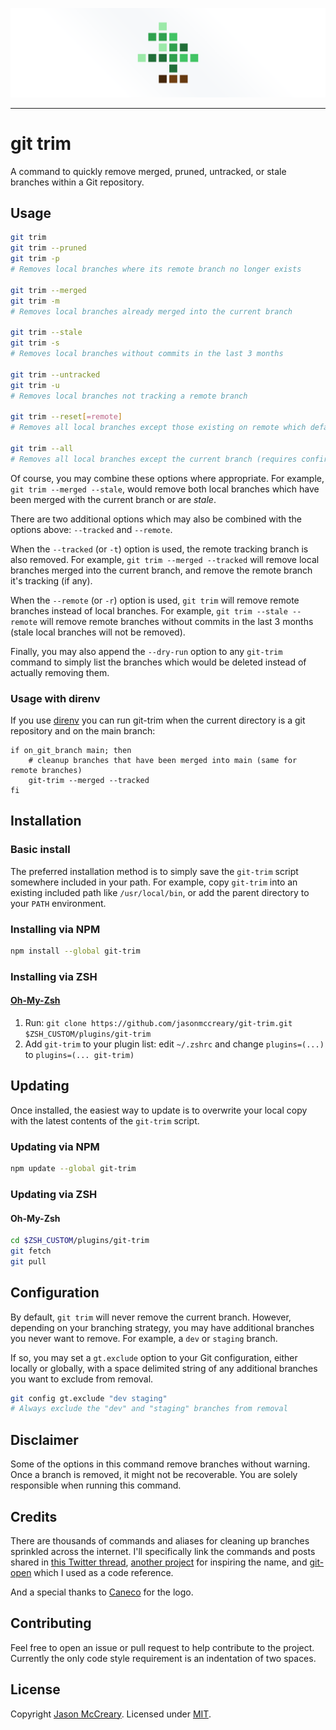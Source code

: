 <p align="center"><img src="/art/header.png" alt="git-trim header"></p>

---

# git trim
A command to quickly remove merged, pruned, untracked, or stale branches within a Git repository.

## Usage
```sh
git trim
git trim --pruned
git trim -p
# Removes local branches where its remote branch no longer exists

git trim --merged
git trim -m
# Removes local branches already merged into the current branch

git trim --stale
git trim -s
# Removes local branches without commits in the last 3 months

git trim --untracked
git trim -u
# Removes local branches not tracking a remote branch

git trim --reset[=remote]
# Removes all local branches except those existing on remote which defaults to "origin" (requires confirmation)

git trim --all
# Removes all local branches except the current branch (requires confirmation)
```

Of course, you may combine these options where appropriate. For example, `git trim --merged --stale`, would remove both local branches which have been merged with the current branch or are _stale_.

There are two additional options which may also be combined with the options above: `--tracked` and `--remote`.

When the `--tracked` (or `-t`) option is used, the remote tracking branch is also removed. For example, `git trim --merged --tracked` will remove local branches merged into the current branch, and remove the remote branch it's tracking (if any).

When the `--remote` (or `-r`) option is used, `git trim` will remove remote branches instead of local branches. For example, `git trim --stale --remote` will remove remote branches without commits in the last 3 months (stale local branches will not be removed).

Finally, you may also append the `--dry-run` option to any `git-trim` command to simply list the branches which would be deleted instead of actually removing them.

### Usage with direnv

If you use [direnv](https://github.com/direnv/direnv) you can run git-trim when the current directory is a git repository and on the main branch:

```shell
if on_git_branch main; then
    # cleanup branches that have been merged into main (same for remote branches)
    git-trim --merged --tracked
fi
```

## Installation

### Basic install
The preferred installation method is to simply save the `git-trim` script somewhere included in your path. For example, copy `git-trim` into an existing included path like `/usr/local/bin`, or add the parent directory to your `PATH` environment.

### Installing via NPM
```sh
npm install --global git-trim
```

### Installing via ZSH

#### [Oh-My-Zsh](http://ohmyz.sh/)

1. Run: `git clone https://github.com/jasonmccreary/git-trim.git $ZSH_CUSTOM/plugins/git-trim`
2. Add `git-trim` to your plugin list: edit `~/.zshrc` and change
   `plugins=(...)` to `plugins=(... git-trim)`

## Updating
Once installed, the easiest way to update is to overwrite your local copy with the latest contents of the `git-trim` script.

### Updating via NPM
```sh
npm update --global git-trim
```

### Updating via ZSH

#### Oh-My-Zsh
```sh
cd $ZSH_CUSTOM/plugins/git-trim
git fetch
git pull
```

## Configuration
By default, `git trim` will never remove the current branch. However, depending on your branching strategy, you may have additional branches you never want to remove. For example, a `dev` or `staging` branch.

If so, you may set a `gt.exclude` option to your Git configuration, either locally or globally, with a space delimited string of any additional branches you want to exclude from removal.

```sh
git config gt.exclude "dev staging"
# Always exclude the "dev" and "staging" branches from removal
```

## Disclaimer
Some of the options in this command remove branches without warning. Once a branch is removed, it might not be recoverable. You are solely responsible when running this command.

## Credits
There are thousands of commands and aliases for cleaning up branches sprinkled across the internet. I'll specifically link the commands and posts shared in [this Twitter thread](https://twitter.com/gonedark/status/1486721735621677068), [another project](https://github.com/foriequal0/git-trim) for inspiring the name, and [git-open](https://github.com/paulirish/git-open) which I used as a code reference.

And a special thanks to [Caneco](https://twitter.com/caneco) for the logo.

## Contributing
Feel free to open an issue or pull request to help contribute to the project. Currently the only code style requirement is an indentation of two spaces.

## License
Copyright [Jason McCreary](https://github.com/jasonmccreary/). Licensed under [MIT](http://opensource.org/licenses/MIT).
